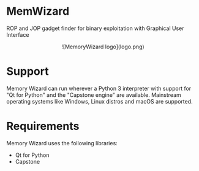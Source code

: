 

# MemWizard
 ROP and JOP gadget finder for binary exploitation with Graphical User Interface
 
 <center>![MemoryWizard logo](logo.png)</center>

# Support
 Memory Wizard can run wherever a Python 3 interpreter with support for "Qt for Python" and the "Capstone engine" are available. Mainstream operating systems like Windows, Linux distros and macOS are supported.

# Requirements
 Memory Wizard uses the following libraries:
 * Qt for Python
 * Capstone
